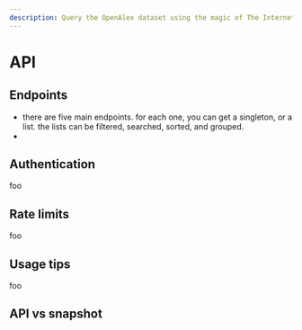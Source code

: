 ```yaml
---
description: Query the OpenAlex dataset using the magic of The Internet
---
```


# API

## Endpoints



* there are five main endpoints. for each one, you can get a singleton, or a list. the lists can be filtered, searched, sorted, and grouped.
*

## Authentication

foo

## Rate limits

foo

## Usage tips

foo

## API vs snapshot

